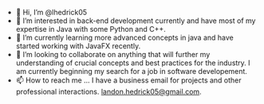- 👋 Hi, I’m @lhedrick05
- 👀 I’m interested in back-end development currently and have most of my expertise in Java with some Python and C++.
- 🌱 I’m currently learning more advanced concepts in java and have started working with JavaFX recently.
- 💞️ I’m looking to collaborate on anything that will further my understanding of crucial concepts and best practices for the industry. I am currently beginning my search for a job in software developement.
- 📫 How to reach me ... I have a business email for projects and other professional interactions. landon.hedrick05@gmail.com.

<!---
lhedrick05/lhedrick05 is a ✨ special ✨ repository because its `README.md` (this file) appears on your GitHub profile.
You can click the Preview link to take a look at your changes.
--->
